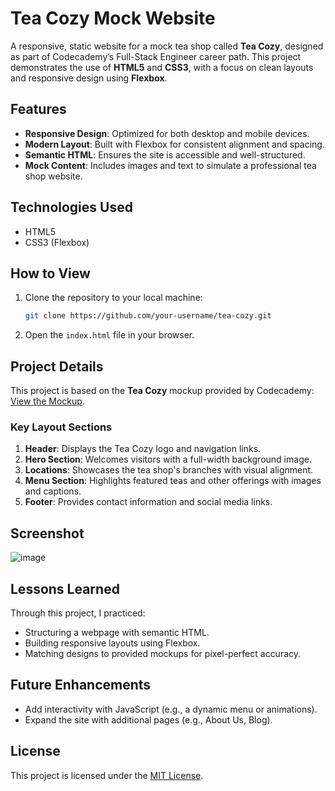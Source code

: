 # Tea Cozy Mock Website

A responsive, static website for a mock tea shop called **Tea Cozy**, designed as part of Codecademy’s Full-Stack Engineer career path. This project demonstrates the use of **HTML5** and **CSS3**, with a focus on clean layouts and responsive design using **Flexbox**.

## Features
- **Responsive Design**: Optimized for both desktop and mobile devices.
- **Modern Layout**: Built with Flexbox for consistent alignment and spacing.
- **Semantic HTML**: Ensures the site is accessible and well-structured.
- **Mock Content**: Includes images and text to simulate a professional tea shop website.

## Technologies Used
- HTML5
- CSS3 (Flexbox)

## How to View
1. Clone the repository to your local machine:
   ```bash
   git clone https://github.com/your-username/tea-cozy.git
   ```
2. Open the `index.html` file in your browser.

## Project Details
This project is based on the **Tea Cozy** mockup provided by Codecademy:
[View the Mockup](https://content.codecademy.com/courses/freelance-1/unit-4/img-tea-cozy-redline.jpg).

### Key Layout Sections
1. **Header**: Displays the Tea Cozy logo and navigation links.
2. **Hero Section**: Welcomes visitors with a full-width background image.
3. **Locations**: Showcases the tea shop's branches with visual alignment.
4. **Menu Section**: Highlights featured teas and other offerings with images and captions.
5. **Footer**: Provides contact information and social media links.

## Screenshot
![image](https://github.com/user-attachments/assets/01769ca3-2b81-44ab-8b92-b4a64df62ca4)

## Lessons Learned
Through this project, I practiced:
- Structuring a webpage with semantic HTML.
- Building responsive layouts using Flexbox.
- Matching designs to provided mockups for pixel-perfect accuracy.

## Future Enhancements
- Add interactivity with JavaScript (e.g., a dynamic menu or animations).
- Expand the site with additional pages (e.g., About Us, Blog).

## License
This project is licensed under the [MIT License](LICENSE).
